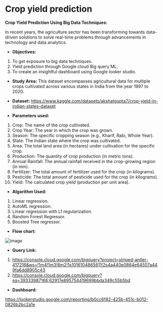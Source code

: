 # Crop yield prediction
**Crop Yield Prediction Using  Big Data Techniques:**

In recent years, the agriculture sector has been transforming towards data-driven solutions to solve real-time problems through advancements in technology and data analytics. 

- **Objectives:**
1) To get exposure to big data techniques.
2) Yield prediction through Google cloud Big query ML.
3) To create an insightful dashboard using Google looker studio.

- **Study Area:**
This dataset encompasses agricultural data for multiple crops cultivated across various states in India from the year 1997 to 2020.

- **Dataset:**
https://www.kaggle.com/datasets/akshatgupta7/crop-yield-in-indian-states-dataset

- **Parameters used:**
1) Crop: The name of the crop cultivated.
2) Crop Year: The year in which the crop was grown.
3) Season: The specific cropping season (e.g., Kharif, Rabi, Whole Year).
4) State: The Indian state where the crop was cultivated.
5) Area: The total land area (in hectares) under cultivation for the specific crop.
6) Production: The quantity of crop production (in metric tons).
7) Annual Rainfall: The annual rainfall received in the crop-growing region (in mm).
8) Fertilizer: The total amount of fertilizer used for the crop (in kilograms).
9) Pesticide: The total amount of pesticide used for the crop (in kilograms).
10) Yield: The calculated crop yield (production per unit area).

- **Algorithm Used:**
1) Linear regression.
2) AutoML regression.
3) Linear regression with L1 regularization.
4) Random Forest Regressor.
5) Boosted Tree regressor.


- **Flow chart:**

![image](https://github.com/Drashti16N/Crop_yield_prediction/assets/142567844/91679aee-6f9f-4955-855a-5cd9a8beecd8)


- **Query Link:**

1) https://console.cloud.google.com/bigquery?project=striped-antler-417216&ws=!1m4!1m3!8m2!1s1016104865611!2s4a440e0864e64507a449fa6dd8905c43
2) https://console.cloud.google.com/bigquery?sq=39333987166:62917e895754419699bbda349c55b5bd



- **Dashboard:**

https://lookerstudio.google.com/reporting/b0cc6f82-425b-451c-b012-0826b2bc2a1e













